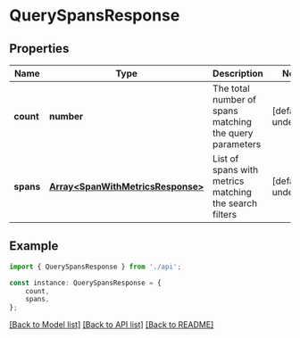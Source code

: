 # QuerySpansResponse


## Properties

Name | Type | Description | Notes
------------ | ------------- | ------------- | -------------
**count** | **number** | The total number of spans matching the query parameters | [default to undefined]
**spans** | [**Array&lt;SpanWithMetricsResponse&gt;**](SpanWithMetricsResponse.md) | List of spans with metrics matching the search filters | [default to undefined]

## Example

```typescript
import { QuerySpansResponse } from './api';

const instance: QuerySpansResponse = {
    count,
    spans,
};
```

[[Back to Model list]](../README.md#documentation-for-models) [[Back to API list]](../README.md#documentation-for-api-endpoints) [[Back to README]](../README.md)
